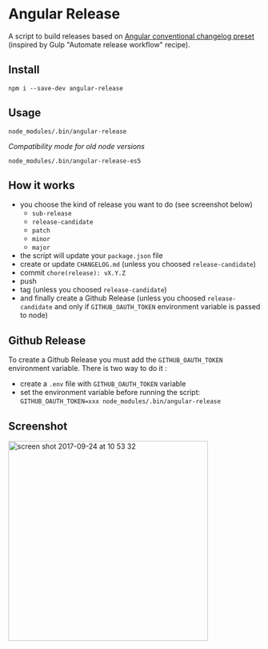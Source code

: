 # Angular Release

A script to build releases based on [Angular conventional changelog preset](https://github.com/conventional-changelog/conventional-changelog/blob/master/packages/conventional-changelog-angular/convention.md) (inspired by Gulp "Automate release workflow" recipe).

## Install

```
npm i --save-dev angular-release
```

## Usage

```
node_modules/.bin/angular-release
```

*Compatibility mode for old node versions*

```
node_modules/.bin/angular-release-es5
```

## How it works

- you choose the kind of release you want to do (see screenshot below)
  - `sub-release`
  - `release-candidate`
  - `patch`
  - `minor`
  - `major`
- the script will update your `package.json` file
- create or update `CHANGELOG.md` (unless you choosed `release-candidate`)
- commit `chore(release): vX.Y.Z`
- push
- tag (unless you choosed `release-candidate`)
- and finally create a Github Release (unless you choosed `release-candidate` and only if `GITHUB_OAUTH_TOKEN` environment variable is passed to node)

## Github Release

To create a Github Release you must add the `GITHUB_OAUTH_TOKEN` environment variable. There is two way to do it :
- create a `.env` file with `GITHUB_OAUTH_TOKEN` variable
- set the environment variable before running the script: `GITHUB_OAUTH_TOKEN=xxx node_modules/.bin/angular-release`

## Screenshot

<img width="399" alt="screen shot 2017-09-24 at 10 53 32" src="https://user-images.githubusercontent.com/204520/30780963-d6494e6e-a116-11e7-9a5d-c037145033c8.png">
